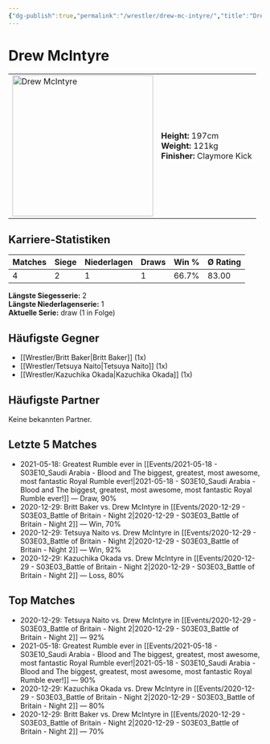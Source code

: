 ```yaml
---
{"dg-publish":true,"permalink":"/wrestler/drew-mc-intyre/","title":"Drew McIntyre","tags":["wrestler"],"noteIcon":""}
---
```



# Drew McIntyre

<table>
        <tr>
        <td><img src="https://github.com/CptSpaulding1980/choke-slam-wrestling/releases/download/images/Drew_McIntyre.png" width="280" alt="Drew McIntyre"></td>
        <td>
        <b>Height:</b> 197cm<br>
        <b>Weight:</b> 121kg<br>
        <b>Finisher:</b> Claymore Kick<br>
        </td>
        </tr>
        </table>
        

## Karriere-Statistiken

| Matches | Siege | Niederlagen | Draws | Win % | Ø Rating |
|---------|-------|-------------|-------|-------|-----------|
| 4 | 2 | 1 | 1 | 66.7% | 83.00 |

**Längste Siegesserie:** 2<br>**Längste Niederlagenserie:** 1<br>**Aktuelle Serie:** draw (1 in Folge)


## Häufigste Gegner
- [[Wrestler/Britt Baker\|Britt Baker]] (1x)
- [[Wrestler/Tetsuya Naito\|Tetsuya Naito]] (1x)
- [[Wrestler/Kazuchika Okada\|Kazuchika Okada]] (1x)

## Häufigste Partner
Keine bekannten Partner.

## Letzte 5 Matches
- 2021-05-18: Greatest Rumble ever in [[Events/2021-05-18 - S03E10_Saudi Arabia - Blood and The biggest, greatest, most awesome, most fantastic Royal Rumble ever!\|2021-05-18 - S03E10_Saudi Arabia - Blood and The biggest, greatest, most awesome, most fantastic Royal Rumble ever!]] — Draw, 90%
- 2020-12-29: Britt Baker vs. Drew McIntyre in [[Events/2020-12-29 - S03E03_Battle of Britain - Night 2\|2020-12-29 - S03E03_Battle of Britain - Night 2]] — Win, 70%
- 2020-12-29: Tetsuya Naito vs. Drew McIntyre in [[Events/2020-12-29 - S03E03_Battle of Britain - Night 2\|2020-12-29 - S03E03_Battle of Britain - Night 2]] — Win, 92%
- 2020-12-29: Kazuchika Okada vs. Drew McIntyre in [[Events/2020-12-29 - S03E03_Battle of Britain - Night 2\|2020-12-29 - S03E03_Battle of Britain - Night 2]] — Loss, 80%

## Top Matches
- 2020-12-29: Tetsuya Naito vs. Drew McIntyre in [[Events/2020-12-29 - S03E03_Battle of Britain - Night 2\|2020-12-29 - S03E03_Battle of Britain - Night 2]] — 92%
- 2021-05-18: Greatest Rumble ever in [[Events/2021-05-18 - S03E10_Saudi Arabia - Blood and The biggest, greatest, most awesome, most fantastic Royal Rumble ever!\|2021-05-18 - S03E10_Saudi Arabia - Blood and The biggest, greatest, most awesome, most fantastic Royal Rumble ever!]] — 90%
- 2020-12-29: Kazuchika Okada vs. Drew McIntyre in [[Events/2020-12-29 - S03E03_Battle of Britain - Night 2\|2020-12-29 - S03E03_Battle of Britain - Night 2]] — 80%
- 2020-12-29: Britt Baker vs. Drew McIntyre in [[Events/2020-12-29 - S03E03_Battle of Britain - Night 2\|2020-12-29 - S03E03_Battle of Britain - Night 2]] — 70%
